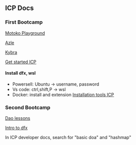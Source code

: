 ## ICP Docs
### First Bootcamp
[Motoko Playground](https://m7sm4-2iaaa-aaaab-qabra-cai.raw.ic0.app/)

[Azle](https://demergent-labs.github.io/azle/)

[Kybra](https://demergent-labs.github.io/kybra/the_kybra_book.html)

[Get started ICP](https://internetcomputer.org/docs/current/developer-docs/getting-started/overview-of-icp)

#### Install dfx, wsl
- Powersell: Ubuntu -> username, password
- Vs code: ctrl,shift,P -> wsl 
- Docker: install and extension
[Installation tools ICP](https://internetcomputer.org/docs/current/developer-docs/getting-started/install/)

### Second Bootcamp
[Dao lessons](https://nnri3-7qaaa-aaaaj-qa3qa-cai.icp0.io/)

[Intro to dfx](https://internetcomputer.org/docs/current/tutorials/developer-journey/level-0/intro-dfx)

In ICP developer docs, search for "basic doa" and "hashmap" 